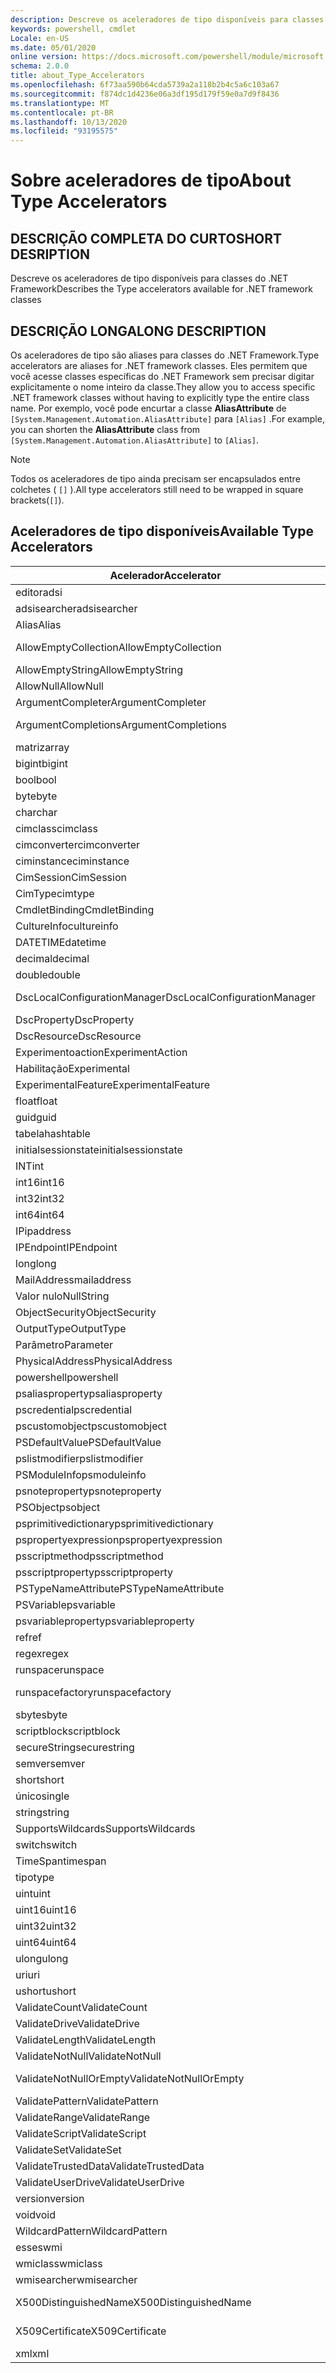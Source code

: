 ```yaml
---
description: Descreve os aceleradores de tipo disponíveis para classes do .NET Framework
keywords: powershell, cmdlet
Locale: en-US
ms.date: 05/01/2020
online version: https://docs.microsoft.com/powershell/module/microsoft.powershell.core/about/about_type_accelerators?view=powershell-7&WT.mc_id=ps-gethelp
schema: 2.0.0
title: about_Type_Accelerators
ms.openlocfilehash: 6f73aa590b64cda5739a2a118b2b4c5a6c103a67
ms.sourcegitcommit: f874dc1d4236e06a3df195d179f59e0a7d9f8436
ms.translationtype: MT
ms.contentlocale: pt-BR
ms.lasthandoff: 10/13/2020
ms.locfileid: "93195575"
---
```

# <a name="about-type-accelerators"></a><span data-ttu-id="f1f69-104">Sobre aceleradores de tipo</span><span class="sxs-lookup"><span data-stu-id="f1f69-104">About Type Accelerators</span></span>

## <a name="short-desription"></a><span data-ttu-id="f1f69-105">DESCRIÇÃO COMPLETA DO CURTO</span><span class="sxs-lookup"><span data-stu-id="f1f69-105">SHORT DESRIPTION</span></span>
<span data-ttu-id="f1f69-106">Descreve os aceleradores de tipo disponíveis para classes do .NET Framework</span><span class="sxs-lookup"><span data-stu-id="f1f69-106">Describes the Type accelerators available for .NET framework classes</span></span>

## <a name="long-description"></a><span data-ttu-id="f1f69-107">DESCRIÇÃO LONGA</span><span class="sxs-lookup"><span data-stu-id="f1f69-107">LONG DESCRIPTION</span></span>

<span data-ttu-id="f1f69-108">Os aceleradores de tipo são aliases para classes do .NET Framework.</span><span class="sxs-lookup"><span data-stu-id="f1f69-108">Type accelerators are aliases for .NET framework classes.</span></span> <span data-ttu-id="f1f69-109">Eles permitem que você acesse classes específicas do .NET Framework sem precisar digitar explicitamente o nome inteiro da classe.</span><span class="sxs-lookup"><span data-stu-id="f1f69-109">They allow you to access specific .NET framework classes without having to explicitly type the entire class name.</span></span> <span data-ttu-id="f1f69-110">Por exemplo, você pode encurtar a classe **AliasAttribute** de `[System.Management.Automation.AliasAttribute]` para `[Alias]` .</span><span class="sxs-lookup"><span data-stu-id="f1f69-110">For example, you can shorten the **AliasAttribute** class from `[System.Management.Automation.AliasAttribute]` to `[Alias]`.</span></span>

> [!NOTE]
> <span data-ttu-id="f1f69-111">Todos os aceleradores de tipo ainda precisam ser encapsulados entre colchetes ( `[]` ).</span><span class="sxs-lookup"><span data-stu-id="f1f69-111">All type accelerators still need to be wrapped in square brackets(`[]`).</span></span>

## <a name="available-type-accelerators"></a><span data-ttu-id="f1f69-112">Aceleradores de tipo disponíveis</span><span class="sxs-lookup"><span data-stu-id="f1f69-112">Available Type Accelerators</span></span>

|        <span data-ttu-id="f1f69-113">Acelerador</span><span class="sxs-lookup"><span data-stu-id="f1f69-113">Accelerator</span></span>          |                           <span data-ttu-id="f1f69-114">Nome Completo da Classe</span><span class="sxs-lookup"><span data-stu-id="f1f69-114">Full Class Name</span></span>                           |
|---------------------------- | ------------------------------------------------------------------- |
|<span data-ttu-id="f1f69-115">editor</span><span class="sxs-lookup"><span data-stu-id="f1f69-115">adsi</span></span>                         | <span data-ttu-id="f1f69-116">System. DirectoryServices. DirectoryEntry</span><span class="sxs-lookup"><span data-stu-id="f1f69-116">System.DirectoryServices.DirectoryEntry</span></span>                             |
|<span data-ttu-id="f1f69-117">adsisearcher</span><span class="sxs-lookup"><span data-stu-id="f1f69-117">adsisearcher</span></span>                 | <span data-ttu-id="f1f69-118">System. DirectoryServices. DirectorySearcher</span><span class="sxs-lookup"><span data-stu-id="f1f69-118">System.DirectoryServices.DirectorySearcher</span></span>                          |
|<span data-ttu-id="f1f69-119">Alias</span><span class="sxs-lookup"><span data-stu-id="f1f69-119">Alias</span></span>                        | <span data-ttu-id="f1f69-120">System. Management. Automation. AliasAttribute</span><span class="sxs-lookup"><span data-stu-id="f1f69-120">System.Management.Automation.AliasAttribute</span></span>                         |
|<span data-ttu-id="f1f69-121">AllowEmptyCollection</span><span class="sxs-lookup"><span data-stu-id="f1f69-121">AllowEmptyCollection</span></span>         | <span data-ttu-id="f1f69-122">System. Management. Automation. AllowEmptyCollectionAttribute</span><span class="sxs-lookup"><span data-stu-id="f1f69-122">System.Management.Automation.AllowEmptyCollectionAttribute</span></span>          |
|<span data-ttu-id="f1f69-123">AllowEmptyString</span><span class="sxs-lookup"><span data-stu-id="f1f69-123">AllowEmptyString</span></span>             | <span data-ttu-id="f1f69-124">System. Management. Automation. AllowEmptyStringAttribute</span><span class="sxs-lookup"><span data-stu-id="f1f69-124">System.Management.Automation.AllowEmptyStringAttribute</span></span>              |
|<span data-ttu-id="f1f69-125">AllowNull</span><span class="sxs-lookup"><span data-stu-id="f1f69-125">AllowNull</span></span>                    | <span data-ttu-id="f1f69-126">System. Management. Automation. AllowNullAttribute</span><span class="sxs-lookup"><span data-stu-id="f1f69-126">System.Management.Automation.AllowNullAttribute</span></span>                     |
|<span data-ttu-id="f1f69-127">ArgumentCompleter</span><span class="sxs-lookup"><span data-stu-id="f1f69-127">ArgumentCompleter</span></span>            | <span data-ttu-id="f1f69-128">System. Management. Automation. ArgumentCompleterAttribute</span><span class="sxs-lookup"><span data-stu-id="f1f69-128">System.Management.Automation.ArgumentCompleterAttribute</span></span>             |
|<span data-ttu-id="f1f69-129">ArgumentCompletions</span><span class="sxs-lookup"><span data-stu-id="f1f69-129">ArgumentCompletions</span></span>          | <span data-ttu-id="f1f69-130">System. Management. Automation. ArgumentCompletionsAttribute</span><span class="sxs-lookup"><span data-stu-id="f1f69-130">System.Management.Automation.ArgumentCompletionsAttribute</span></span>           |
|<span data-ttu-id="f1f69-131">matriz</span><span class="sxs-lookup"><span data-stu-id="f1f69-131">array</span></span>                        | <span data-ttu-id="f1f69-132">System.Array</span><span class="sxs-lookup"><span data-stu-id="f1f69-132">System.Array</span></span>                                                        |
|<span data-ttu-id="f1f69-133">bigint</span><span class="sxs-lookup"><span data-stu-id="f1f69-133">bigint</span></span>                       | <span data-ttu-id="f1f69-134">System. Numerics. BigInteger</span><span class="sxs-lookup"><span data-stu-id="f1f69-134">System.Numerics.BigInteger</span></span>                                          |
|<span data-ttu-id="f1f69-135">bool</span><span class="sxs-lookup"><span data-stu-id="f1f69-135">bool</span></span>                         | <span data-ttu-id="f1f69-136">System.Boolean</span><span class="sxs-lookup"><span data-stu-id="f1f69-136">System.Boolean</span></span>                                                      |
|<span data-ttu-id="f1f69-137">byte</span><span class="sxs-lookup"><span data-stu-id="f1f69-137">byte</span></span>                         | <span data-ttu-id="f1f69-138">System.Byte</span><span class="sxs-lookup"><span data-stu-id="f1f69-138">System.Byte</span></span>                                                         |
|<span data-ttu-id="f1f69-139">char</span><span class="sxs-lookup"><span data-stu-id="f1f69-139">char</span></span>                         | <span data-ttu-id="f1f69-140">System.Char</span><span class="sxs-lookup"><span data-stu-id="f1f69-140">System.Char</span></span>                                                         |
|<span data-ttu-id="f1f69-141">cimclass</span><span class="sxs-lookup"><span data-stu-id="f1f69-141">cimclass</span></span>                     | <span data-ttu-id="f1f69-142">Microsoft. Management. Infrastructure. CimClass</span><span class="sxs-lookup"><span data-stu-id="f1f69-142">Microsoft.Management.Infrastructure.CimClass</span></span>                        |
|<span data-ttu-id="f1f69-143">cimconverter</span><span class="sxs-lookup"><span data-stu-id="f1f69-143">cimconverter</span></span>                 | <span data-ttu-id="f1f69-144">Microsoft. Management. Infrastructure. CimConverter</span><span class="sxs-lookup"><span data-stu-id="f1f69-144">Microsoft.Management.Infrastructure.CimConverter</span></span>                    |
|<span data-ttu-id="f1f69-145">ciminstance</span><span class="sxs-lookup"><span data-stu-id="f1f69-145">ciminstance</span></span>                  | <span data-ttu-id="f1f69-146">Microsoft. Management. Infrastructure. CimInstance</span><span class="sxs-lookup"><span data-stu-id="f1f69-146">Microsoft.Management.Infrastructure.CimInstance</span></span>                     |
|<span data-ttu-id="f1f69-147">CimSession</span><span class="sxs-lookup"><span data-stu-id="f1f69-147">CimSession</span></span>                   | <span data-ttu-id="f1f69-148">Microsoft.Management.Infrastructure.CimSession</span><span class="sxs-lookup"><span data-stu-id="f1f69-148">Microsoft.Management.Infrastructure.CimSession</span></span>                      |
|<span data-ttu-id="f1f69-149">CimType</span><span class="sxs-lookup"><span data-stu-id="f1f69-149">cimtype</span></span>                      | <span data-ttu-id="f1f69-150">Microsoft. Management. Infrastructure. CimType</span><span class="sxs-lookup"><span data-stu-id="f1f69-150">Microsoft.Management.Infrastructure.CimType</span></span>                         |
|<span data-ttu-id="f1f69-151">CmdletBinding</span><span class="sxs-lookup"><span data-stu-id="f1f69-151">CmdletBinding</span></span>                | <span data-ttu-id="f1f69-152">System. Management. Automation. CmdletBindingAttribute</span><span class="sxs-lookup"><span data-stu-id="f1f69-152">System.Management.Automation.CmdletBindingAttribute</span></span>                 |
|<span data-ttu-id="f1f69-153">CultureInfo</span><span class="sxs-lookup"><span data-stu-id="f1f69-153">cultureinfo</span></span>                  | <span data-ttu-id="f1f69-154">System. Globalization. CultureInfo</span><span class="sxs-lookup"><span data-stu-id="f1f69-154">System.Globalization.CultureInfo</span></span>                                    |
|<span data-ttu-id="f1f69-155">DATETIME</span><span class="sxs-lookup"><span data-stu-id="f1f69-155">datetime</span></span>                     | <span data-ttu-id="f1f69-156">System.DateTime</span><span class="sxs-lookup"><span data-stu-id="f1f69-156">System.DateTime</span></span>                                                     |
|<span data-ttu-id="f1f69-157">decimal</span><span class="sxs-lookup"><span data-stu-id="f1f69-157">decimal</span></span>                      | <span data-ttu-id="f1f69-158">System.Decimal</span><span class="sxs-lookup"><span data-stu-id="f1f69-158">System.Decimal</span></span>                                                      |
|<span data-ttu-id="f1f69-159">double</span><span class="sxs-lookup"><span data-stu-id="f1f69-159">double</span></span>                       | <span data-ttu-id="f1f69-160">System.Double</span><span class="sxs-lookup"><span data-stu-id="f1f69-160">System.Double</span></span>                                                       |
|<span data-ttu-id="f1f69-161">DscLocalConfigurationManager</span><span class="sxs-lookup"><span data-stu-id="f1f69-161">DscLocalConfigurationManager</span></span> | <span data-ttu-id="f1f69-162">System. Management. Automation. DscLocalConfigurationManagerAttribute</span><span class="sxs-lookup"><span data-stu-id="f1f69-162">System.Management.Automation.DscLocalConfigurationManagerAttribute</span></span>  |
|<span data-ttu-id="f1f69-163">DscProperty</span><span class="sxs-lookup"><span data-stu-id="f1f69-163">DscProperty</span></span>                  | <span data-ttu-id="f1f69-164">System. Management. Automation. DscPropertyAttribute</span><span class="sxs-lookup"><span data-stu-id="f1f69-164">System.Management.Automation.DscPropertyAttribute</span></span>                   |
|<span data-ttu-id="f1f69-165">DscResource</span><span class="sxs-lookup"><span data-stu-id="f1f69-165">DscResource</span></span>                  | <span data-ttu-id="f1f69-166">System. Management. Automation. DscResourceAttribute</span><span class="sxs-lookup"><span data-stu-id="f1f69-166">System.Management.Automation.DscResourceAttribute</span></span>                   |
|<span data-ttu-id="f1f69-167">Experimentoaction</span><span class="sxs-lookup"><span data-stu-id="f1f69-167">ExperimentAction</span></span>             | <span data-ttu-id="f1f69-168">System. Management. Automation. Experimentoaction</span><span class="sxs-lookup"><span data-stu-id="f1f69-168">System.Management.Automation.ExperimentAction</span></span>                       |
|<span data-ttu-id="f1f69-169">Habilitação</span><span class="sxs-lookup"><span data-stu-id="f1f69-169">Experimental</span></span>                 | <span data-ttu-id="f1f69-170">System. Management. Automation. ExperimentalAttribute</span><span class="sxs-lookup"><span data-stu-id="f1f69-170">System.Management.Automation.ExperimentalAttribute</span></span>                  |
|<span data-ttu-id="f1f69-171">ExperimentalFeature</span><span class="sxs-lookup"><span data-stu-id="f1f69-171">ExperimentalFeature</span></span>          | <span data-ttu-id="f1f69-172">System. Management. Automation. ExperimentalFeature</span><span class="sxs-lookup"><span data-stu-id="f1f69-172">System.Management.Automation.ExperimentalFeature</span></span>                    |
|<span data-ttu-id="f1f69-173">float</span><span class="sxs-lookup"><span data-stu-id="f1f69-173">float</span></span>                        | <span data-ttu-id="f1f69-174">System.Single</span><span class="sxs-lookup"><span data-stu-id="f1f69-174">System.Single</span></span>                                                       |
|<span data-ttu-id="f1f69-175">guid</span><span class="sxs-lookup"><span data-stu-id="f1f69-175">guid</span></span>                         | <span data-ttu-id="f1f69-176">System.Guid</span><span class="sxs-lookup"><span data-stu-id="f1f69-176">System.Guid</span></span>                                                         |
|<span data-ttu-id="f1f69-177">tabela</span><span class="sxs-lookup"><span data-stu-id="f1f69-177">hashtable</span></span>                    | <span data-ttu-id="f1f69-178">System.Collections.Hashtable</span><span class="sxs-lookup"><span data-stu-id="f1f69-178">System.Collections.Hashtable</span></span>                                        |
|<span data-ttu-id="f1f69-179">initialsessionstate</span><span class="sxs-lookup"><span data-stu-id="f1f69-179">initialsessionstate</span></span>          | <span data-ttu-id="f1f69-180">System.Management.Automation.Runspaces.InitialSessionState</span><span class="sxs-lookup"><span data-stu-id="f1f69-180">System.Management.Automation.Runspaces.InitialSessionState</span></span>          |
|<span data-ttu-id="f1f69-181">INT</span><span class="sxs-lookup"><span data-stu-id="f1f69-181">int</span></span>                          | <span data-ttu-id="f1f69-182">System.Int32</span><span class="sxs-lookup"><span data-stu-id="f1f69-182">System.Int32</span></span>                                                        |
|<span data-ttu-id="f1f69-183">int16</span><span class="sxs-lookup"><span data-stu-id="f1f69-183">int16</span></span>                        | <span data-ttu-id="f1f69-184">System.Int16</span><span class="sxs-lookup"><span data-stu-id="f1f69-184">System.Int16</span></span>                                                        |
|<span data-ttu-id="f1f69-185">int32</span><span class="sxs-lookup"><span data-stu-id="f1f69-185">int32</span></span>                        | <span data-ttu-id="f1f69-186">System.Int32</span><span class="sxs-lookup"><span data-stu-id="f1f69-186">System.Int32</span></span>                                                        |
|<span data-ttu-id="f1f69-187">int64</span><span class="sxs-lookup"><span data-stu-id="f1f69-187">int64</span></span>                        | <span data-ttu-id="f1f69-188">System.Int64</span><span class="sxs-lookup"><span data-stu-id="f1f69-188">System.Int64</span></span>                                                        |
|<span data-ttu-id="f1f69-189">IP</span><span class="sxs-lookup"><span data-stu-id="f1f69-189">ipaddress</span></span>                    | <span data-ttu-id="f1f69-190">System .net. IPAddress</span><span class="sxs-lookup"><span data-stu-id="f1f69-190">System.Net.IPAddress</span></span>                                                |
|<span data-ttu-id="f1f69-191">IPEndpoint</span><span class="sxs-lookup"><span data-stu-id="f1f69-191">IPEndpoint</span></span>                   | <span data-ttu-id="f1f69-192">System .net. IPEndPoint</span><span class="sxs-lookup"><span data-stu-id="f1f69-192">System.Net.IPEndPoint</span></span>                                               |
|<span data-ttu-id="f1f69-193">long</span><span class="sxs-lookup"><span data-stu-id="f1f69-193">long</span></span>                         | <span data-ttu-id="f1f69-194">System.Int64</span><span class="sxs-lookup"><span data-stu-id="f1f69-194">System.Int64</span></span>                                                        |
|<span data-ttu-id="f1f69-195">MailAddress</span><span class="sxs-lookup"><span data-stu-id="f1f69-195">mailaddress</span></span>                  | <span data-ttu-id="f1f69-196">System .net. mail. MailAddress</span><span class="sxs-lookup"><span data-stu-id="f1f69-196">System.Net.Mail.MailAddress</span></span>                                         |
|<span data-ttu-id="f1f69-197">Valor nulo</span><span class="sxs-lookup"><span data-stu-id="f1f69-197">NullString</span></span>                   | <span data-ttu-id="f1f69-198">System. Management. Automation. Language. NullString</span><span class="sxs-lookup"><span data-stu-id="f1f69-198">System.Management.Automation.Language.NullString</span></span>                    |
|<span data-ttu-id="f1f69-199">ObjectSecurity</span><span class="sxs-lookup"><span data-stu-id="f1f69-199">ObjectSecurity</span></span>               | <span data-ttu-id="f1f69-200">System. Security. AccessControl. ObjectSecurity</span><span class="sxs-lookup"><span data-stu-id="f1f69-200">System.Security.AccessControl.ObjectSecurity</span></span>                        |
|<span data-ttu-id="f1f69-201">OutputType</span><span class="sxs-lookup"><span data-stu-id="f1f69-201">OutputType</span></span>                   | <span data-ttu-id="f1f69-202">System. Management. Automation. OutputTypeAttribute</span><span class="sxs-lookup"><span data-stu-id="f1f69-202">System.Management.Automation.OutputTypeAttribute</span></span>                    |
|<span data-ttu-id="f1f69-203">Parâmetro</span><span class="sxs-lookup"><span data-stu-id="f1f69-203">Parameter</span></span>                    | <span data-ttu-id="f1f69-204">System. Management. Automation. ParameterAttribute</span><span class="sxs-lookup"><span data-stu-id="f1f69-204">System.Management.Automation.ParameterAttribute</span></span>                     |
|<span data-ttu-id="f1f69-205">PhysicalAddress</span><span class="sxs-lookup"><span data-stu-id="f1f69-205">PhysicalAddress</span></span>              | <span data-ttu-id="f1f69-206">System .net. NetworkInformation. PhysicalAddress</span><span class="sxs-lookup"><span data-stu-id="f1f69-206">System.Net.NetworkInformation.PhysicalAddress</span></span>                       |
|<span data-ttu-id="f1f69-207">powershell</span><span class="sxs-lookup"><span data-stu-id="f1f69-207">powershell</span></span>                   | <span data-ttu-id="f1f69-208">System. Management. Automation. PowerShell</span><span class="sxs-lookup"><span data-stu-id="f1f69-208">System.Management.Automation.PowerShell</span></span>                             |
|<span data-ttu-id="f1f69-209">psaliasproperty</span><span class="sxs-lookup"><span data-stu-id="f1f69-209">psaliasproperty</span></span>              | <span data-ttu-id="f1f69-210">System. Management. Automation. PSAliasProperty</span><span class="sxs-lookup"><span data-stu-id="f1f69-210">System.Management.Automation.PSAliasProperty</span></span>                        |
|<span data-ttu-id="f1f69-211">pscredential</span><span class="sxs-lookup"><span data-stu-id="f1f69-211">pscredential</span></span>                 | <span data-ttu-id="f1f69-212">System. Management. Automation. PSCredential</span><span class="sxs-lookup"><span data-stu-id="f1f69-212">System.Management.Automation.PSCredential</span></span>                           |
|<span data-ttu-id="f1f69-213">pscustomobject</span><span class="sxs-lookup"><span data-stu-id="f1f69-213">pscustomobject</span></span>               | <span data-ttu-id="f1f69-214">System. Management. Automation. PSObject</span><span class="sxs-lookup"><span data-stu-id="f1f69-214">System.Management.Automation.PSObject</span></span>                               |
|<span data-ttu-id="f1f69-215">PSDefaultValue</span><span class="sxs-lookup"><span data-stu-id="f1f69-215">PSDefaultValue</span></span>               | <span data-ttu-id="f1f69-216">System.Management.Automation.PSDefaultValueAttribute</span><span class="sxs-lookup"><span data-stu-id="f1f69-216">System.Management.Automation.PSDefaultValueAttribute</span></span>                |
|<span data-ttu-id="f1f69-217">pslistmodifier</span><span class="sxs-lookup"><span data-stu-id="f1f69-217">pslistmodifier</span></span>               | <span data-ttu-id="f1f69-218">System. Management. Automation. PSListModifier</span><span class="sxs-lookup"><span data-stu-id="f1f69-218">System.Management.Automation.PSListModifier</span></span>                         |
|<span data-ttu-id="f1f69-219">PSModuleInfo</span><span class="sxs-lookup"><span data-stu-id="f1f69-219">psmoduleinfo</span></span>                 | <span data-ttu-id="f1f69-220">System. Management. Automation. PSModuleInfo</span><span class="sxs-lookup"><span data-stu-id="f1f69-220">System.Management.Automation.PSModuleInfo</span></span>                           |
|<span data-ttu-id="f1f69-221">psnoteproperty</span><span class="sxs-lookup"><span data-stu-id="f1f69-221">psnoteproperty</span></span>               | <span data-ttu-id="f1f69-222">System. Management. Automation. PSNoteProperty</span><span class="sxs-lookup"><span data-stu-id="f1f69-222">System.Management.Automation.PSNoteProperty</span></span>                         |
|<span data-ttu-id="f1f69-223">PSObject</span><span class="sxs-lookup"><span data-stu-id="f1f69-223">psobject</span></span>                     | <span data-ttu-id="f1f69-224">System. Management. Automation. PSObject</span><span class="sxs-lookup"><span data-stu-id="f1f69-224">System.Management.Automation.PSObject</span></span>                               |
|<span data-ttu-id="f1f69-225">psprimitivedictionary</span><span class="sxs-lookup"><span data-stu-id="f1f69-225">psprimitivedictionary</span></span>        | <span data-ttu-id="f1f69-226">System. Management. Automation. PSPrimitiveDictionary</span><span class="sxs-lookup"><span data-stu-id="f1f69-226">System.Management.Automation.PSPrimitiveDictionary</span></span>                  |
|<span data-ttu-id="f1f69-227">pspropertyexpression</span><span class="sxs-lookup"><span data-stu-id="f1f69-227">pspropertyexpression</span></span>         | <span data-ttu-id="f1f69-228">Microsoft. PowerShell. Commands. PSPropertyExpression</span><span class="sxs-lookup"><span data-stu-id="f1f69-228">Microsoft.PowerShell.Commands.PSPropertyExpression</span></span>                  |
|<span data-ttu-id="f1f69-229">psscriptmethod</span><span class="sxs-lookup"><span data-stu-id="f1f69-229">psscriptmethod</span></span>               | <span data-ttu-id="f1f69-230">System. Management. Automation. PSScriptMethod</span><span class="sxs-lookup"><span data-stu-id="f1f69-230">System.Management.Automation.PSScriptMethod</span></span>                         |
|<span data-ttu-id="f1f69-231">psscriptproperty</span><span class="sxs-lookup"><span data-stu-id="f1f69-231">psscriptproperty</span></span>             | <span data-ttu-id="f1f69-232">System. Management. Automation. PSScriptProperty</span><span class="sxs-lookup"><span data-stu-id="f1f69-232">System.Management.Automation.PSScriptProperty</span></span>                       |
|<span data-ttu-id="f1f69-233">PSTypeNameAttribute</span><span class="sxs-lookup"><span data-stu-id="f1f69-233">PSTypeNameAttribute</span></span>          | <span data-ttu-id="f1f69-234">System. Management. Automation. PSTypeNameAttribute</span><span class="sxs-lookup"><span data-stu-id="f1f69-234">System.Management.Automation.PSTypeNameAttribute</span></span>                    |
|<span data-ttu-id="f1f69-235">PSVariable</span><span class="sxs-lookup"><span data-stu-id="f1f69-235">psvariable</span></span>                   | <span data-ttu-id="f1f69-236">System. Management. Automation. PSVariable</span><span class="sxs-lookup"><span data-stu-id="f1f69-236">System.Management.Automation.PSVariable</span></span>                             |
|<span data-ttu-id="f1f69-237">psvariableproperty</span><span class="sxs-lookup"><span data-stu-id="f1f69-237">psvariableproperty</span></span>           | <span data-ttu-id="f1f69-238">System. Management. Automation. PSVariableProperty</span><span class="sxs-lookup"><span data-stu-id="f1f69-238">System.Management.Automation.PSVariableProperty</span></span>                     |
|<span data-ttu-id="f1f69-239">ref</span><span class="sxs-lookup"><span data-stu-id="f1f69-239">ref</span></span>                          | <span data-ttu-id="f1f69-240">System. Management. Automation. PSReference</span><span class="sxs-lookup"><span data-stu-id="f1f69-240">System.Management.Automation.PSReference</span></span>                            |
|<span data-ttu-id="f1f69-241">regex</span><span class="sxs-lookup"><span data-stu-id="f1f69-241">regex</span></span>                        | <span data-ttu-id="f1f69-242">System.Text.RegularExpressions.Regex</span><span class="sxs-lookup"><span data-stu-id="f1f69-242">System.Text.RegularExpressions.Regex</span></span>                                |
|<span data-ttu-id="f1f69-243">runspace</span><span class="sxs-lookup"><span data-stu-id="f1f69-243">runspace</span></span>                     | <span data-ttu-id="f1f69-244">System. Management. Automation. Runspaces. runspace</span><span class="sxs-lookup"><span data-stu-id="f1f69-244">System.Management.Automation.Runspaces.Runspace</span></span>                     |
|<span data-ttu-id="f1f69-245">runspacefactory</span><span class="sxs-lookup"><span data-stu-id="f1f69-245">runspacefactory</span></span>              | <span data-ttu-id="f1f69-246">System. Management. Automation. Runspaces. RunspaceFactory</span><span class="sxs-lookup"><span data-stu-id="f1f69-246">System.Management.Automation.Runspaces.RunspaceFactory</span></span>              |
|<span data-ttu-id="f1f69-247">sbyte</span><span class="sxs-lookup"><span data-stu-id="f1f69-247">sbyte</span></span>                        | <span data-ttu-id="f1f69-248">System.SByte</span><span class="sxs-lookup"><span data-stu-id="f1f69-248">System.SByte</span></span>                                                        |
|<span data-ttu-id="f1f69-249">scriptblock</span><span class="sxs-lookup"><span data-stu-id="f1f69-249">scriptblock</span></span>                  | <span data-ttu-id="f1f69-250">System. Management. Automation. ScriptBlock</span><span class="sxs-lookup"><span data-stu-id="f1f69-250">System.Management.Automation.ScriptBlock</span></span>                            |
|<span data-ttu-id="f1f69-251">secureString</span><span class="sxs-lookup"><span data-stu-id="f1f69-251">securestring</span></span>                 | <span data-ttu-id="f1f69-252">System.Security.SecureString</span><span class="sxs-lookup"><span data-stu-id="f1f69-252">System.Security.SecureString</span></span>                                        |
|<span data-ttu-id="f1f69-253">semver</span><span class="sxs-lookup"><span data-stu-id="f1f69-253">semver</span></span>                       | <span data-ttu-id="f1f69-254">System. Management. Automation. SemanticVersion</span><span class="sxs-lookup"><span data-stu-id="f1f69-254">System.Management.Automation.SemanticVersion</span></span>                        |
|<span data-ttu-id="f1f69-255">short</span><span class="sxs-lookup"><span data-stu-id="f1f69-255">short</span></span>                        | <span data-ttu-id="f1f69-256">System.Int16</span><span class="sxs-lookup"><span data-stu-id="f1f69-256">System.Int16</span></span>                                                        |
|<span data-ttu-id="f1f69-257">único</span><span class="sxs-lookup"><span data-stu-id="f1f69-257">single</span></span>                       | <span data-ttu-id="f1f69-258">System.Single</span><span class="sxs-lookup"><span data-stu-id="f1f69-258">System.Single</span></span>                                                       |
|<span data-ttu-id="f1f69-259">string</span><span class="sxs-lookup"><span data-stu-id="f1f69-259">string</span></span>                       | <span data-ttu-id="f1f69-260">System.String</span><span class="sxs-lookup"><span data-stu-id="f1f69-260">System.String</span></span>                                                       |
|<span data-ttu-id="f1f69-261">SupportsWildcards</span><span class="sxs-lookup"><span data-stu-id="f1f69-261">SupportsWildcards</span></span>            | <span data-ttu-id="f1f69-262">System. Management. Automation. SupportsWildcardsAttribute</span><span class="sxs-lookup"><span data-stu-id="f1f69-262">System.Management.Automation.SupportsWildcardsAttribute</span></span>             |
|<span data-ttu-id="f1f69-263">switch</span><span class="sxs-lookup"><span data-stu-id="f1f69-263">switch</span></span>                       | <span data-ttu-id="f1f69-264">System.Management.Automation.SwitchParameter</span><span class="sxs-lookup"><span data-stu-id="f1f69-264">System.Management.Automation.SwitchParameter</span></span>                        |
|<span data-ttu-id="f1f69-265">TimeSpan</span><span class="sxs-lookup"><span data-stu-id="f1f69-265">timespan</span></span>                     | <span data-ttu-id="f1f69-266">System.TimeSpan</span><span class="sxs-lookup"><span data-stu-id="f1f69-266">System.TimeSpan</span></span>                                                     |
|<span data-ttu-id="f1f69-267">tipo</span><span class="sxs-lookup"><span data-stu-id="f1f69-267">type</span></span>                         | <span data-ttu-id="f1f69-268">System.Type</span><span class="sxs-lookup"><span data-stu-id="f1f69-268">System.Type</span></span>                                                         |
|<span data-ttu-id="f1f69-269">uint</span><span class="sxs-lookup"><span data-stu-id="f1f69-269">uint</span></span>                         | <span data-ttu-id="f1f69-270">System.UInt32</span><span class="sxs-lookup"><span data-stu-id="f1f69-270">System.UInt32</span></span>                                                       |
|<span data-ttu-id="f1f69-271">uint16</span><span class="sxs-lookup"><span data-stu-id="f1f69-271">uint16</span></span>                       | <span data-ttu-id="f1f69-272">System.UInt16</span><span class="sxs-lookup"><span data-stu-id="f1f69-272">System.UInt16</span></span>                                                       |
|<span data-ttu-id="f1f69-273">uint32</span><span class="sxs-lookup"><span data-stu-id="f1f69-273">uint32</span></span>                       | <span data-ttu-id="f1f69-274">System.UInt32</span><span class="sxs-lookup"><span data-stu-id="f1f69-274">System.UInt32</span></span>                                                       |
|<span data-ttu-id="f1f69-275">uint64</span><span class="sxs-lookup"><span data-stu-id="f1f69-275">uint64</span></span>                       | <span data-ttu-id="f1f69-276">System.UInt64</span><span class="sxs-lookup"><span data-stu-id="f1f69-276">System.UInt64</span></span>                                                       |
|<span data-ttu-id="f1f69-277">ulong</span><span class="sxs-lookup"><span data-stu-id="f1f69-277">ulong</span></span>                        | <span data-ttu-id="f1f69-278">System.UInt64</span><span class="sxs-lookup"><span data-stu-id="f1f69-278">System.UInt64</span></span>                                                       |
|<span data-ttu-id="f1f69-279">uri</span><span class="sxs-lookup"><span data-stu-id="f1f69-279">uri</span></span>                          | <span data-ttu-id="f1f69-280">System.Uri</span><span class="sxs-lookup"><span data-stu-id="f1f69-280">System.Uri</span></span>                                                          |
|<span data-ttu-id="f1f69-281">ushort</span><span class="sxs-lookup"><span data-stu-id="f1f69-281">ushort</span></span>                       | <span data-ttu-id="f1f69-282">System.UInt16</span><span class="sxs-lookup"><span data-stu-id="f1f69-282">System.UInt16</span></span>                                                       |
|<span data-ttu-id="f1f69-283">ValidateCount</span><span class="sxs-lookup"><span data-stu-id="f1f69-283">ValidateCount</span></span>                | <span data-ttu-id="f1f69-284">System. Management. Automation. ValidateCountAttribute</span><span class="sxs-lookup"><span data-stu-id="f1f69-284">System.Management.Automation.ValidateCountAttribute</span></span>                 |
|<span data-ttu-id="f1f69-285">ValidateDrive</span><span class="sxs-lookup"><span data-stu-id="f1f69-285">ValidateDrive</span></span>                | <span data-ttu-id="f1f69-286">System. Management. Automation. ValidateDriveAttribute</span><span class="sxs-lookup"><span data-stu-id="f1f69-286">System.Management.Automation.ValidateDriveAttribute</span></span>                 |
|<span data-ttu-id="f1f69-287">ValidateLength</span><span class="sxs-lookup"><span data-stu-id="f1f69-287">ValidateLength</span></span>               | <span data-ttu-id="f1f69-288">System. Management. Automation. ValidateLengthAttribute</span><span class="sxs-lookup"><span data-stu-id="f1f69-288">System.Management.Automation.ValidateLengthAttribute</span></span>                |
|<span data-ttu-id="f1f69-289">ValidateNotNull</span><span class="sxs-lookup"><span data-stu-id="f1f69-289">ValidateNotNull</span></span>              | <span data-ttu-id="f1f69-290">System. Management. Automation. ValidateNotNullAttribute</span><span class="sxs-lookup"><span data-stu-id="f1f69-290">System.Management.Automation.ValidateNotNullAttribute</span></span>               |
|<span data-ttu-id="f1f69-291">ValidateNotNullOrEmpty</span><span class="sxs-lookup"><span data-stu-id="f1f69-291">ValidateNotNullOrEmpty</span></span>       | <span data-ttu-id="f1f69-292">System. Management. Automation. ValidateNotNullOrEmptyAttribute</span><span class="sxs-lookup"><span data-stu-id="f1f69-292">System.Management.Automation.ValidateNotNullOrEmptyAttribute</span></span>        |
|<span data-ttu-id="f1f69-293">ValidatePattern</span><span class="sxs-lookup"><span data-stu-id="f1f69-293">ValidatePattern</span></span>              | <span data-ttu-id="f1f69-294">System. Management. Automation. ValidatePatternAttribute</span><span class="sxs-lookup"><span data-stu-id="f1f69-294">System.Management.Automation.ValidatePatternAttribute</span></span>               |
|<span data-ttu-id="f1f69-295">ValidateRange</span><span class="sxs-lookup"><span data-stu-id="f1f69-295">ValidateRange</span></span>                | <span data-ttu-id="f1f69-296">System. Management. Automation. ValidateRangeAttribute</span><span class="sxs-lookup"><span data-stu-id="f1f69-296">System.Management.Automation.ValidateRangeAttribute</span></span>                 |
|<span data-ttu-id="f1f69-297">ValidateScript</span><span class="sxs-lookup"><span data-stu-id="f1f69-297">ValidateScript</span></span>               | <span data-ttu-id="f1f69-298">System. Management. Automation. ValidateScriptAttribute</span><span class="sxs-lookup"><span data-stu-id="f1f69-298">System.Management.Automation.ValidateScriptAttribute</span></span>                |
|<span data-ttu-id="f1f69-299">ValidateSet</span><span class="sxs-lookup"><span data-stu-id="f1f69-299">ValidateSet</span></span>                  | <span data-ttu-id="f1f69-300">System. Management. Automation. ValidateSetAttribute</span><span class="sxs-lookup"><span data-stu-id="f1f69-300">System.Management.Automation.ValidateSetAttribute</span></span>                   |
|<span data-ttu-id="f1f69-301">ValidateTrustedData</span><span class="sxs-lookup"><span data-stu-id="f1f69-301">ValidateTrustedData</span></span>          | <span data-ttu-id="f1f69-302">System. Management. Automation. ValidateTrustedDataAttribute</span><span class="sxs-lookup"><span data-stu-id="f1f69-302">System.Management.Automation.ValidateTrustedDataAttribute</span></span>           |
|<span data-ttu-id="f1f69-303">ValidateUserDrive</span><span class="sxs-lookup"><span data-stu-id="f1f69-303">ValidateUserDrive</span></span>            | <span data-ttu-id="f1f69-304">System. Management. Automation. ValidateUserDriveAttribute</span><span class="sxs-lookup"><span data-stu-id="f1f69-304">System.Management.Automation.ValidateUserDriveAttribute</span></span>             |
|<span data-ttu-id="f1f69-305">version</span><span class="sxs-lookup"><span data-stu-id="f1f69-305">version</span></span>                      | <span data-ttu-id="f1f69-306">System.Version</span><span class="sxs-lookup"><span data-stu-id="f1f69-306">System.Version</span></span>                                                      |
|<span data-ttu-id="f1f69-307">void</span><span class="sxs-lookup"><span data-stu-id="f1f69-307">void</span></span>                         | <span data-ttu-id="f1f69-308">System.Void</span><span class="sxs-lookup"><span data-stu-id="f1f69-308">System.Void</span></span>                                                         |
|<span data-ttu-id="f1f69-309">WildcardPattern</span><span class="sxs-lookup"><span data-stu-id="f1f69-309">WildcardPattern</span></span>              | <span data-ttu-id="f1f69-310">System. Management. Automation. WildcardPattern</span><span class="sxs-lookup"><span data-stu-id="f1f69-310">System.Management.Automation.WildcardPattern</span></span>                        |
|<span data-ttu-id="f1f69-311">esses</span><span class="sxs-lookup"><span data-stu-id="f1f69-311">wmi</span></span>                          | <span data-ttu-id="f1f69-312">System. Management. ManagementObject</span><span class="sxs-lookup"><span data-stu-id="f1f69-312">System.Management.ManagementObject</span></span>                                  |
|<span data-ttu-id="f1f69-313">wmiclass</span><span class="sxs-lookup"><span data-stu-id="f1f69-313">wmiclass</span></span>                     | <span data-ttu-id="f1f69-314">System. Management. ManagementClass</span><span class="sxs-lookup"><span data-stu-id="f1f69-314">System.Management.ManagementClass</span></span>                                   |
|<span data-ttu-id="f1f69-315">wmisearcher</span><span class="sxs-lookup"><span data-stu-id="f1f69-315">wmisearcher</span></span>                  | <span data-ttu-id="f1f69-316">System. Management. ManagementObjectSearcher</span><span class="sxs-lookup"><span data-stu-id="f1f69-316">System.Management.ManagementObjectSearcher</span></span>                          |
|<span data-ttu-id="f1f69-317">X500DistinguishedName</span><span class="sxs-lookup"><span data-stu-id="f1f69-317">X500DistinguishedName</span></span>        | <span data-ttu-id="f1f69-318">System. Security. Cryptography. X509Certificates. X500DistinguishedName</span><span class="sxs-lookup"><span data-stu-id="f1f69-318">System.Security.Cryptography.X509Certificates.X500DistinguishedName</span></span> |
|<span data-ttu-id="f1f69-319">X509Certificate</span><span class="sxs-lookup"><span data-stu-id="f1f69-319">X509Certificate</span></span>              | <span data-ttu-id="f1f69-320">System. Security. Cryptography. X509Certificates. X509Certificate</span><span class="sxs-lookup"><span data-stu-id="f1f69-320">System.Security.Cryptography.X509Certificates.X509Certificate</span></span>       |
|<span data-ttu-id="f1f69-321">xml</span><span class="sxs-lookup"><span data-stu-id="f1f69-321">xml</span></span>                          | <span data-ttu-id="f1f69-322">System.Xml.XmlDocument</span><span class="sxs-lookup"><span data-stu-id="f1f69-322">System.Xml.XmlDocument</span></span>                                              |
